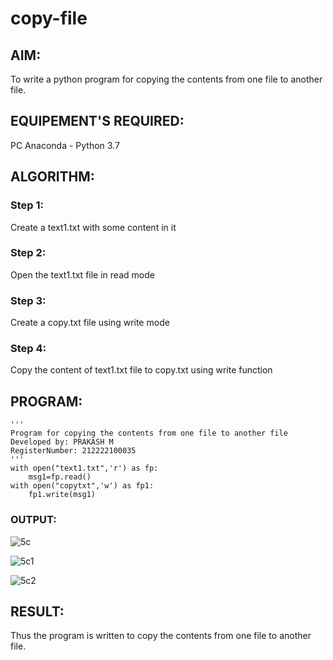 # copy-file
## AIM:
To write a python program for copying the contents from one file to another file.
## EQUIPEMENT'S REQUIRED: 
PC
Anaconda - Python 3.7
## ALGORITHM: 
### Step 1:
Create a text1.txt with some content in it
### Step 2: 
 Open the text1.txt file in read mode
### Step 3: 
Create a copy.txt file using write mode
### Step 4:  
Copy the content of text1.txt file to copy.txt using write function

## PROGRAM:
```
''' 
Program for copying the contents from one file to another file
Developed by: PRAKASH M
RegisterNumber: 212222100035
'''
with open("text1.txt",'r') as fp:
    msg1=fp.read()
with open("copytxt",'w') as fp1:
    fp1.write(msg1)
```

### OUTPUT:
![5c](https://github.com/Prakashmathi2004/copy-file/assets/118350045/3433660f-5528-49cd-893b-e51c52325642)

![5c1](https://github.com/Prakashmathi2004/copy-file/assets/118350045/c50cbfac-8082-4450-94cd-940dc4b2fcb3)

![5c2](https://github.com/Prakashmathi2004/copy-file/assets/118350045/d20397d8-b77b-425f-9e5e-6fc50fdcf246)



## RESULT:
Thus the program is written to copy the contents from one file to another file.
